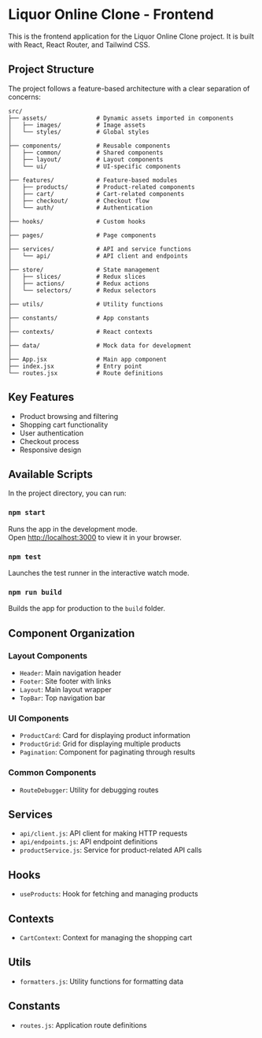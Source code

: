 # Liquor Online Clone - Frontend

This is the frontend application for the Liquor Online Clone project. It is built with React, React Router, and Tailwind CSS.

## Project Structure

The project follows a feature-based architecture with a clear separation of concerns:

```
src/
├── assets/              # Dynamic assets imported in components
│   ├── images/          # Image assets
│   └── styles/          # Global styles
│
├── components/          # Reusable components
│   ├── common/          # Shared components
│   ├── layout/          # Layout components
│   └── ui/              # UI-specific components
│
├── features/            # Feature-based modules
│   ├── products/        # Product-related components
│   ├── cart/            # Cart-related components
│   ├── checkout/        # Checkout flow
│   └── auth/            # Authentication
│
├── hooks/               # Custom hooks
│
├── pages/               # Page components
│
├── services/            # API and service functions
│   └── api/             # API client and endpoints
│
├── store/               # State management
│   ├── slices/          # Redux slices
│   ├── actions/         # Redux actions
│   └── selectors/       # Redux selectors
│
├── utils/               # Utility functions
│
├── constants/           # App constants
│
├── contexts/            # React contexts
│
├── data/                # Mock data for development
│
├── App.jsx              # Main app component
├── index.jsx            # Entry point
└── routes.jsx           # Route definitions
```

## Key Features

- Product browsing and filtering
- Shopping cart functionality
- User authentication
- Checkout process
- Responsive design

## Available Scripts

In the project directory, you can run:

### `npm start`

Runs the app in the development mode.\
Open [http://localhost:3000](http://localhost:3000) to view it in your browser.

### `npm test`

Launches the test runner in the interactive watch mode.

### `npm run build`

Builds the app for production to the `build` folder.

## Component Organization

### Layout Components

- `Header`: Main navigation header
- `Footer`: Site footer with links
- `Layout`: Main layout wrapper
- `TopBar`: Top navigation bar

### UI Components

- `ProductCard`: Card for displaying product information
- `ProductGrid`: Grid for displaying multiple products
- `Pagination`: Component for paginating through results

### Common Components

- `RouteDebugger`: Utility for debugging routes

## Services

- `api/client.js`: API client for making HTTP requests
- `api/endpoints.js`: API endpoint definitions
- `productService.js`: Service for product-related API calls

## Hooks

- `useProducts`: Hook for fetching and managing products

## Contexts

- `CartContext`: Context for managing the shopping cart

## Utils

- `formatters.js`: Utility functions for formatting data

## Constants

- `routes.js`: Application route definitions
